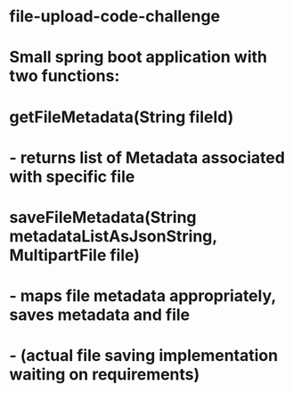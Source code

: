 # file-upload-code-challenge

# Small spring boot application with two functions:
#       getFileMetadata(String fileId)
#           - returns list of Metadata associated with specific file
#       saveFileMetadata(String metadataListAsJsonString, MultipartFile file)
#           - maps file metadata appropriately, saves metadata and file
#           - (actual file saving implementation waiting on requirements)